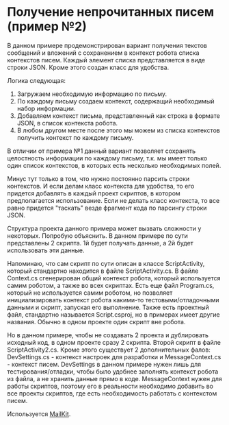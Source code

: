 # Получение непрочитанных писем (пример №2)
В данном примере продемонстрирован вариант получения текстов сообщений и вложений с сохранением в контекст робота списка контекстов писем. Каждый элемент списка представляется в виде строки JSON. Кроме этого создан класс для удобства.

Логика следующая:

1. Загружаем необходимую информацию по письму.
2. По каждому письму создаем контекст, содержащий необходимый набор информации.
3. Добавляем контекст письма, представленный как строка в формате JSON, в список контекста робота.
4. В любом другом месте после этого мы можем из списка контекстов получить контекст по каждому письму.

В отличии от примера №1 данный вариант позволяет сохранять целостность информации по каждому письму, т.к. мы имеет только один список контекстов, в которых есть несколько необходимых полей.

Минус тут только в том, что нужно постоянно парсить строки контекстов. И если делам класс контекста для удобства, то его придется добавлять в каждый проект скриптов, в котором предполагается использование. Если не делать класс контекста, то все равно придется "таскать" везде фрагмент кода по парсингу строки JSON.

Структура проекта данного примера может вызвать сложности у некоторых. Попробую объяснить. В данном примере по сути представлены 2 скрипта. 1й будет получать данные, а 2й будет использовать эти данные.

Напоминаю, что сам скрипт по сути описан в классе ScriptActivity, который стандартно находится в файле ScriptActivity.cs. В файле Context.cs сгенерирован общий контекст робота, который используется самим роботом, а также во всех скриптах. Есть еще файл Program.cs, который не используется самим роботом, но позволяет инициализировать контекст робота какими-то тестовыми/отладочными данными и скрипт, запуская его выполнение. Также есть проектный файл, стандартно называется Script.csproj, но в примерах имеет другие названия. Обычно в одном проекте один скрипт вне робота.

Но в данном примере, чтобы не создавать 2 проекта и дублировать исходный код, в одном проекте сразу 2 скрипта. Второй скрипт в файле ScriptActivity2.cs. Кроме этого существует 2 дополнительных фалов: DevSettings.cs - контекст настроек для разработки и MessageContext.cs - контекст писем. DevSettings в данном примере нужен лишь для тестирования/отладки, чтобы было удобнее заполнять контекст робота из файла, а не хранить данные прямо в коде. MessageContext нужен для работы скриптов, поэтому его в реальности необходимо добавить во все проекты скриптов, где есть необходимость работать с контекстом писем.

Используется [MailKit](https://github.com/jstedfast/MailKit).